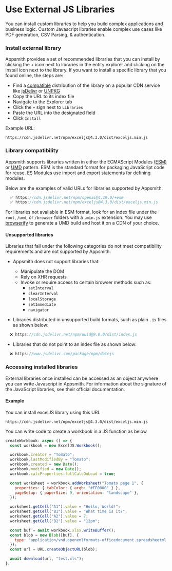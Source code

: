 # Use External JS Libraries

You can install custom libraries to help you build complex applications and business logic. Custom Javascript libraries enable complex use cases like PDF generation, CSV Parsing, & authentication.

 <VideoEmbed host="youtube" videoId="xXssLXQvdyY" title="How To Use Custom JavaScript Libraries" caption="How To Use JavaScript Libraries"/>

### Install external library

Appsmith provides a set of recommended libraries that you can install by clicking the + icon next to libraries in the entity explorer and clicking on the install icon next to the library.
If you want to install a specific library that you found online, the steps are:

* Find a [compatible](#library-compatibility) distribution of the library on a popular CDN service like [jsDelivr](https://www.jsdelivr.com/) or [UNPKG](https://unpkg.com/)
* Copy the URL to its index file
* Navigate to the Explorer tab
* Click the `+` sign next to `Libraries`
* Paste the URL into the designated field
* Click `Install`

Example URL:

```URL
https://cdn.jsdelivr.net/npm/exceljs@4.3.0/dist/exceljs.min.js
```

### Library compatibility

Appsmith supports libraries written in either the ECMAScript Modules [(ESM)](https://tc39.es/ecma262/#sec-modules) or [UMD](https://github.com/umdjs/umd) pattern. ESM is the standard format for packaging JavaScript code for reuse. ES Modules use import and export statements for defining modules.

Below are the examples of valid URLs for libraries supported by Appsmith:

```javascript
  ✅ https://cdn.jsdelivr.net/npm/openai@4.19.0/+esm
  ✅ https://cdn.jsdelivr.net/npm/exceljs@4.3.0/dist/exceljs.min.js
```

For libraries not available in ESM format, look for an index file under the `root`, `/umd`, or `/browser` folders with a `.min.js` extension. You may use [browserify](https://browserify.org/) to generate a UMD build and host it on a CDN of your choice.

#### Unsupported libraries

Libraries that fall under the following categories do not meet compatibility requirements and are not supported by Appsmith:

* Appsmith does not support libraries that:
  * Manipulate the DOM
  * Rely on XHR requests
  * Invoke or require access to certain browser methods such as:
    * `setInterval`
    * `clearInterval`
    * `localStorage`
    * `setImmediate`
    * `navigator`

* Libraries distributed in unsupported build formats, such as plain `.js` files as shown below:

```javascript
  ❌ https://cdn.jsdelivr.net/npm/uuid@9.0.0/dist/index.js
```
* Libraries that do not point to an index file as shown below:

```javascript
  ❌ https://www.jsdelivr.com/package/npm/datejs
```

### Accessing installed libraries

External libraries once installed can be accessed as an object anywhere you can write Javascript in Appsmith. For information about the signature of the JavaScript libraries, see their official documentation.

#### Example

You can install excelJS library using this URL

```
https://cdn.jsdelivr.net/npm/exceljs@4.3.0/dist/exceljs.min.js
```

You can write code to create a workbook in a JS function as below

```javascript
createWorkbook: async () => {
  const workbook = new ExcelJS.Workbook();

  workbook.creator = "Tomato";
  workbook.lastModifiedBy = "Tomato";
  workbook.created = new Date();
  workbook.modified = new Date();
  workbook.calcProperties.fullCalcOnLoad = true;

  const worksheet = workbook.addWorksheet("Tomato page 1", {
    properties: { tabColor: { argb: "#FF0000" } },
    pageSetup: { paperSize: 9, orientation: "landscape" },
  });

  worksheet.getCell("A1").value = "Hello, World!";
  worksheet.getCell("B1").value = "What time is it?";
  worksheet.getCell("A2").value = 7;
  worksheet.getCell("B2").value = "12pm";

  const buf = await workbook.xlsx.writeBuffer();
  const blob = new Blob([buf], {
    type: "application/vnd.openxmlformats-officedocument.spreadsheetml.sheet",
  });
  const url = URL.createObjectURL(blob);

  await download(url, "test.xls");
};
```
